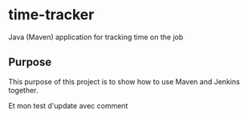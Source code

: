 # time-tracker
Java (Maven) application for tracking time on the job

## Purpose

This purpose of this project is to show how to use Maven and Jenkins together.

Et mon test d'update avec comment

